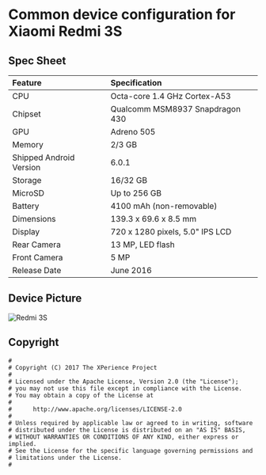 # Common device configuration for Xiaomi Redmi 3S

## Spec Sheet

| Feature                 | Specification                     |
| :---------------------- | :-------------------------------- |
| CPU                     | Octa-core 1.4 GHz Cortex-A53      |
| Chipset                 | Qualcomm MSM8937 Snapdragon 430   |
| GPU                     | Adreno 505                        |
| Memory                  | 2/3 GB                            |
| Shipped Android Version | 6.0.1                             |
| Storage                 | 16/32 GB                          |
| MicroSD                 | Up to 256 GB                      |
| Battery                 | 4100 mAh (non-removable)          |
| Dimensions              | 139.3 x 69.6 x 8.5 mm             |
| Display                 | 720 x 1280 pixels, 5.0" IPS LCD   |
| Rear Camera             | 13 MP, LED flash                  |
| Front Camera            | 5 MP                              |
| Release Date            | June 2016                         |

## Device Picture

![Redmi 3S](http://cdn2.gsmarena.com/vv/pics/xiaomi/xiaomi-redmi-3-pro-2.jpg "Redmi 3S")

## Copyright

```
#
# Copyright (C) 2017 The XPerience Project
#
# Licensed under the Apache License, Version 2.0 (the "License");
# you may not use this file except in compliance with the License.
# You may obtain a copy of the License at
#
#      http://www.apache.org/licenses/LICENSE-2.0
#
# Unless required by applicable law or agreed to in writing, software
# distributed under the License is distributed on an "AS IS" BASIS,
# WITHOUT WARRANTIES OR CONDITIONS OF ANY KIND, either express or implied.
# See the License for the specific language governing permissions and
# limitations under the License.
#
